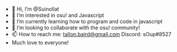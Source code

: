 - 👋 Hi, I’m @Suinollat
- 👀 I’m interested in osu! and Javascript
- 🌱 I’m currently learning how to program and code in javascript
- 💞️ I’m looking to collaborate with the osu! community!
- 📫 How to reach me: tallon.baird@gmail.com Discord: sOup#8527  
-  Much love to everyone!
